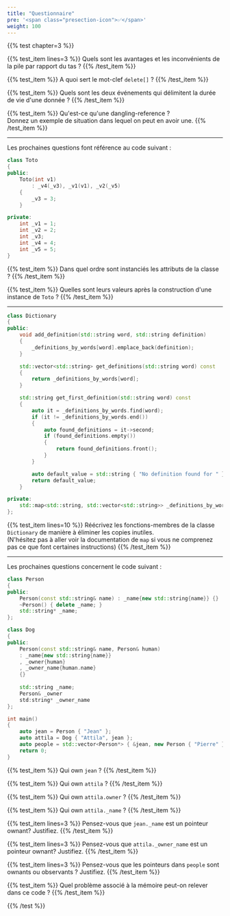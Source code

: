 ```yaml
---
title: "Questionnaire"
pre: '<span class="presection-icon">✅</span>'
weight: 100
---
```


{{% test chapter=3 %}}

{{% test_item lines=3 %}}
Quels sont les avantages et les inconvénients de la pile par rapport du tas ?
{{% /test_item %}}

{{% test_item %}}
A quoi sert le mot-clef `delete[]` ?
{{% /test_item %}}

{{% test_item %}}
Quels sont les deux événements qui délimitent la durée de vie d'une donnée ?
{{% /test_item %}}

{{% test_item %}}
Qu'est-ce qu'une dangling-reference ?  
Donnez un exemple de situation dans lequel on peut en avoir une.
{{% /test_item %}}

---

Les prochaines questions font référence au code suivant :
```cpp
class Toto
{
public:
    Toto(int v1)
        : _v4(_v3), _v1(v1), _v2(_v5)
    {
        _v3 = 3;
    }

private:
    int _v1 = 1;
    int _v2 = 2;
    int _v3;
    int _v4 = 4;
    int _v5 = 5;
}
```

{{% test_item %}}
Dans quel ordre sont instanciés les attributs de la classe ?
{{% /test_item %}}

{{% test_item %}}
Quelles sont leurs valeurs après la construction d'une instance de `Toto` ?
{{% /test_item %}}

---

```cpp
class Dictionary
{
public:
    void add_definition(std::string word, std::string definition)
    {
        _definitions_by_words[word].emplace_back(definition);
    }

    std::vector<std::string> get_definitions(std::string word) const
    {
        return _definitions_by_words[word];
    }

    std::string get_first_definition(std::string word) const
    {
        auto it = _definitions_by_words.find(word);
        if (it != _definitions_by_words.end())
        {
            auto found_definitions = it->second;
            if (found_definitions.empty())
            {
                return found_definitions.front();
            }
        }

        auto default_value = std::string { "No definition found for " } + word;
        return default_value;
    }

private:
    std::map<std::string, std::vector<std::string>> _definitions_by_words;
};
```

{{% test_item lines=10 %}}
Réécrivez les fonctions-membres de la classe `Dictionary` de manière à éliminer les copies inutiles.  
(N'hésitez pas à aller voir la documentation de `map` si vous ne comprenez pas ce que font certaines instructions)
{{% /test_item %}}

---

Les prochaines questions concernent le code suivant :
```cpp
class Person
{
public:    
    Person(const std::string& name) : _name{new std::string{name}} {}
    ~Person() { delete _name; }
    std::string* _name;
};

class Dog
{
public:
    Person(const std::string& name, Person& human) 
    : _name{new std::string{name}}
    , _owner{human}
    , _owner_name{human.name}
    {}
      
    std::string _name;
    Person& _owner
    std:string* _owner_name
};

int main()
{
    auto jean = Person { "Jean" };
    auto attila = Dog { "Attila", jean };
    auto people = std::vector<Person*> { &jean, new Person { "Pierre" } };
    return 0;
}
```

{{% test_item %}}
Qui own `jean` ?
{{% /test_item %}}

{{% test_item %}}
Qui own `attila` ?
{{% /test_item %}}

{{% test_item %}}
Qui own `attila.owner` ?
{{% /test_item %}}

{{% test_item %}}
Qui own `attila._name` ?
{{% /test_item %}}

{{% test_item lines=3 %}}
Pensez-vous que `jean._name` est un pointeur ownant?  Justifiez.
{{% /test_item %}}

{{% test_item lines=3 %}}
Pensez-vous que `attila._owner_name` est un pointeur ownant?  Justifiez.
{{% /test_item %}}

{{% test_item lines=3 %}}
Pensez-vous que les pointeurs dans `people` sont ownants ou observants ?  Justifiez.
{{% /test_item %}}

{{% test_item %}}
Quel problème associé à la mémoire peut-on relever dans ce code ? 
{{% /test_item %}}

{{% /test %}}
